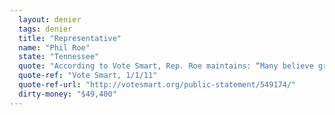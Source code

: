 ```yaml
---
  layout: denier
  tags: denier
  title: "Representative"
  name: "Phil Roe"
  state: "Tennessee"
  quote: "According to Vote Smart, Rep. Roe maintains: “Many believe greenhouse gas emissions are contributing to the gradual warming of our planet and changing of our climate. While there are many questions surrounding the science of the issue, it seems to me like we could develop a solution that will reduce greenhouse gas emissions without inflicting catastrophic damage on our economy.”"
  quote-ref: "Vote Smart, 1/1/11"
  quote-ref-url: "http://votesmart.org/public-statement/549174/"
  dirty-money: "$49,400"
---
```

